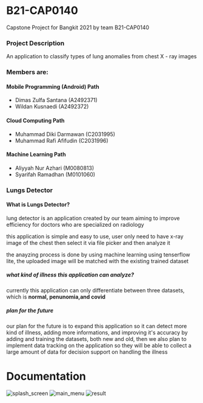 # B21-CAP0140
Capstone Project for Bangkit 2021 by team B21-CAP0140

### Project Description
An application to classify types of lung anomalies from chest X - ray images

### Members are:
#### Mobile Programming (Android) Path
 - Dimas Zulfa Santana (A2492371)
 - Wildan Kusnaedi (A2492372)
#### Cloud Computing Path
 - Muhammad Diki Darmawan (C2031995)
 - Muhammad Rafi Afifudin (C2031996) 
#### Machine Learning Path
 - Aliyyah Nur Azhari (M0080813)
 - Syarifah Ramadhan (M0101060)

### Lungs Detector

#### What is Lungs Detector?

lung detector is an application created by our team aiming to improve efficiency for doctors who are specialized on radiology

this application is simple and easy to use, user only need to have x-ray image of the chest then select it via file picker and then analyze it

the anayzing process is done by using machine learning using tenserflow lite, the uploaded image will be matched with the existing trained dataset

##### what kind of illness this application can analyze?

currently this application can only differentiate between three datasets, which is **normal, penunomia,and covid**

##### plan for the future

our plan for the future is to expand this application so it can detect more kind of illness, adding more informations, and improving it's accuracy by adding and training 
the datasets, both new and old, then we also plan to implement data tracking on the application so they will be able to collect a large amount of data for decision support
on handling the illness


# Documentation
![splash_screen](https://user-images.githubusercontent.com/62337720/120614791-cdf2d180-c481-11eb-9daf-f57ad0c89649.png)
![main_menu](https://user-images.githubusercontent.com/62337720/120614796-d0edc200-c481-11eb-8bd9-5e36cac38fe6.png)
![result](https://user-images.githubusercontent.com/62337720/120614810-d3e8b280-c481-11eb-9c6a-bbebf75a1036.png)


